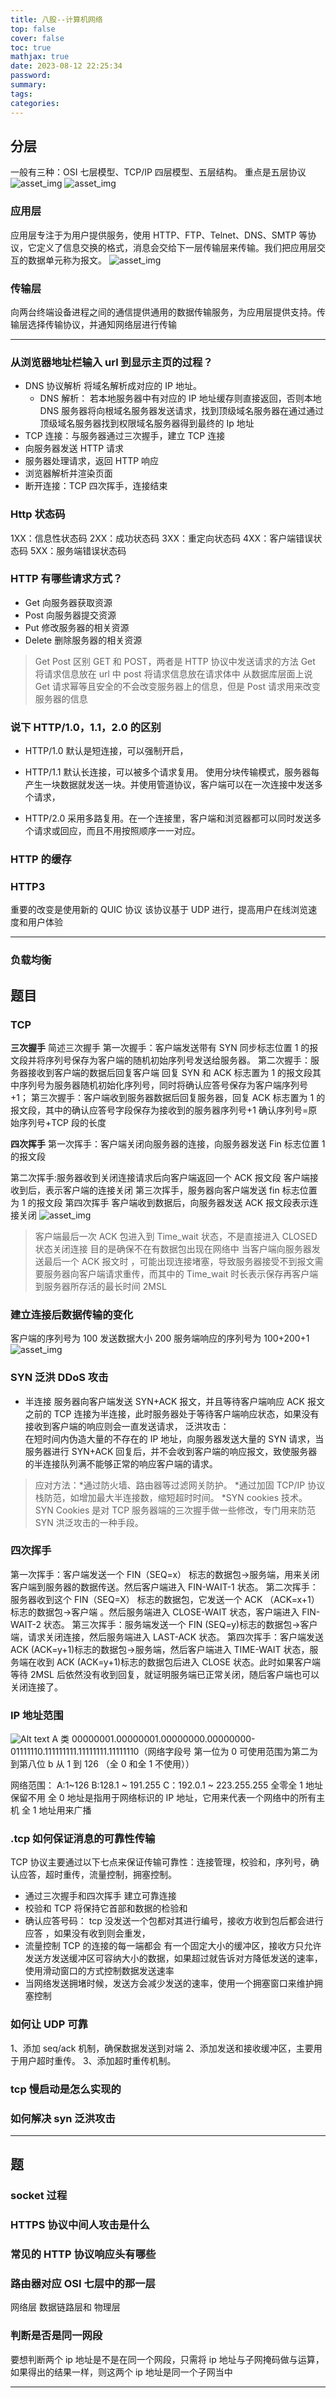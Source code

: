 ```yaml
---
title: 八股--计算机网络
top: false
cover: false
toc: true
mathjax: true
date: 2023-08-12 22:25:34
password:
summary:
tags:
categories:
---
```


## 分层

一般有三种：OSI 七层模型、TCP/IP 四层模型、五层结构。
重点是五层协议
![asset_img](八股-计算机网络/2023-08-12-22-28-34.png)
![asset_img](八股-计算机网络/2023-09-03-15-26-09.png)

### 应用层

应用层专注于为用户提供服务，使用 HTTP、FTP、Telnet、DNS、SMTP 等协议，它定义了信息交换的格式，消息会交给下⼀层传输层来传输。我们把应⽤层交互的数据单元称为报⽂。
![asset_img](八股-计算机网络/2023-08-22-21-11-33.png)

### 传输层

向两台终端设备进程之间的通信提供通⽤的数据传输服务，为应用层提供支持。传输层选择传输协议，并通知网络层进行传输

---

### 从浏览器地址栏输入 url 到显示主页的过程？

- DNS 协议解析 将域名解析成对应的 IP 地址。
  - DNS 解析：
    若本地服务器中有对应的 IP 地址缓存则直接返回，否则本地 DNS 服务器将向根域名服务器发送请求，找到顶级域名服务器在通过通过顶级域名服务器找到权限域名服务器得到最终的 Ip 地址
- TCP 连接：与服务器通过三次握手，建立 TCP 连接
- 向服务器发送 HTTP 请求
- 服务器处理请求，返回 HTTP 响应
- 浏览器解析并渲染页面
- 断开连接：TCP 四次挥手，连接结束

### Http 状态码

1XX：信息性状态码
2XX：成功状态码
3XX：重定向状态码
4XX：客户端错误状态码
5XX：服务端错误状态码

### HTTP 有哪些请求方式？

- Get 向服务器获取资源
- Post 向服务器提交资源
- Put 修改服务器的相关资源
- Delete 删除服务器的相关资源

> Get Post 区别
> GET 和 POST，两者是 HTTP 协议中发送请求的方法
> Get 将请求信息放在 url 中
> post 将请求信息放在请求体中
> 从数据库层面上说 Get 请求幂等且安全的不会改变服务器上的信息，但是 Post 请求用来改变服务器的信息

### 说下 HTTP/1.0，1.1，2.0 的区别

- HTTP/1.0 默认是短连接，可以强制开启，

- HTTP/1.1 默认长连接，可以被多个请求复用。
  使用分块传输模式，服务器每产生一块数据就发送一块。并使用管道协议，客户端可以在一次连接中发送多个请求，
- HTTP/2.0 采用多路复用。在一个连接里，客户端和浏览器都可以同时发送多个请求或回应，而且不用按照顺序一一对应。

### HTTP 的缓存

### HTTP3

重要的改变是使用新的 QUIC 协议 该协议基于 UDP 进行，提高用户在线浏览速度和用户体验

---

### 负载均衡

## 题目

### TCP

**三次握手**
简述三次握手
第一次握手：客户端发送带有 SYN 同步标志位置 1 的报文段并将序列号保存为客户端的随机初始序列号发送给服务器。
第二次握手：服务器接收到客户端的数据后回复客户端 回复 SYN 和 ACK 标志置为 1 的报文段其中序列号为服务器随机初始化序列号，同时将确认应答号保存为客户端序列号+1；
第三次握手：客户端收到服务器数据后回复服务器，回复 ACK 标志置为 1 的报文段，其中的确认应答号字段保存为接收到的服务器序列号+1
确认序列号=原始序列号+TCP 段的长度

**四次挥手**
第一次挥手：客户端关闭向服务器的连接，向服务器发送 Fin 标志位置 1 的报文段

第二次挥手:服务器收到关闭连接请求后向客户端返回一个 ACK 报文段
客户端接收到后，表示客户端的连接关闭
第三次挥手，服务器向客户端发送 fin 标志位置为 1 的报文段
第四次挥手 客户端收到数据后，向服务器发送 ACK 报文段表示连接关闭
![asset_img](八股-计算机网络/2023-10-25-10-11-39.png)

> 客户端最后一次 ACK 包进入到 Time_wait 状态，不是直接进入 CLOSED 状态关闭连接
> 目的是确保不在有数据包出现在网络中
> 当客户端向服务器发送最后一个 ACK 报文时 ，可能出现连接堵塞，导致服务器接受不到报文需要服务器向客户端请求重传，而其中的 Time_wait 时长表示保存再客户端到服务器所存活的最长时间 2MSL

### 建立连接后数据传输的变化

客户端的序列号为 100 发送数据大小 200 服务端响应的序列号为 100+200+1
![asset_img](八股-计算机网络/2023-10-25-10-04-44.png)

### SYN 泛洪 DDoS 攻击

- 半连接
  服务器向客户端发送 SYN+ACK 报文，并且等待客户端响应 ACK 报文之前的 TCP 连接为半连接，此时服务器处于等待客户端响应状态，如果没有接收到客户端的响应则会一直发送请求，
  <!-- 服务器在建立连接之前会同时创建两个队列，半连接队列保存 -->
  泛洪攻击：  
  在短时间内伪造大量的不存在的 IP 地址，向服务器发送大量的 SYN 请求，当服务器进行 SYN+ACK 回复后，并不会收到客户端的响应报文，致使服务器的半连接队列满不能够正常的响应客户端的请求。

> 应对方法：*通过防火墙、路由器等过滤网关防护。
> *通过加固 TCP/IP 协议栈防范，如增加最大半连接数，缩短超时时间。
> \*SYN cookies 技术。SYN Cookies 是对 TCP 服务器端的三次握手做一些修改，专门用来防范 SYN 洪泛攻击的一种手段。

### 四次挥手

第一次挥手：客户端发送一个 FIN（SEQ=x） 标志的数据包->服务端，用来关闭客户端到服务器的数据传送。然后客户端进入 FIN-WAIT-1 状态。
第二次挥手：服务器收到这个 FIN（SEQ=X） 标志的数据包，它发送一个 ACK （ACK=x+1）标志的数据包->客户端 。然后服务端进入 CLOSE-WAIT 状态，客户端进入 FIN-WAIT-2 状态。
第三次挥手：服务端发送一个 FIN (SEQ=y)标志的数据包->客户端，请求关闭连接，然后服务端进入 LAST-ACK 状态。
第四次挥手：客户端发送 ACK (ACK=y+1)标志的数据包->服务端，然后客户端进入 TIME-WAIT 状态，服务端在收到 ACK (ACK=y+1)标志的数据包后进入 CLOSE 状态。此时如果客户端等待 2MSL 后依然没有收到回复，就证明服务端已正常关闭，随后客户端也可以关闭连接了。

### IP 地址范围

![Alt text](image-15.png)
A 类 00000001.00000001.00000000.00000000-01111110.111111111.11111111.11111110（网络字段号 第一位为 0 可使用范围为第二为到第八位 b 从 1 到 126 （全 0 和全 1 不使用））

网络范围：
A:1~126
B:128.1 ~ 191.255
C：192.0.1 ~ 223.255.255
全零全 1 地址保留不用
全 0 地址是指用于网络标识的 IP 地址，它用来代表一个网络中的所有主机
全 1 地址用来广播

### .tcp 如何保证消息的可靠性传输

TCP 协议主要通过以下七点来保证传输可靠性：连接管理，校验和，序列号，确认应答，超时重传，流量控制，拥塞控制。

- 通过三次握手和四次挥手 建立可靠连接
- 校验和 TCP 将保持它首部和数据的检验和
- 确认应答号码： tcp 没发送一个包都对其进行编号，接收方收到包后都会进行应答 ，如果没有收到则会重发，
- 流量控制 TCP 的连接的每一端都会 有一个固定大小的缓冲区，接收方只允许发送方发送缓冲区可容纳大小的数据，如果超过就告诉对方降低发送的速率，使用滑动窗口的方式控制数据发送速率
- 当网络发送拥堵时候，发送方会减少发送的速率，使用一个拥塞窗口来维护拥塞控制

### 如何让 UDP 可靠

1、添加 seq/ack 机制，确保数据发送到对端
2、添加发送和接收缓冲区，主要用于用户超时重传。
3、添加超时重传机制。

### tcp 慢启动是怎么实现的

### 如何解决 syn 泛洪攻击

---

## 题

### socket 过程

### HTTPS 协议中间人攻击是什么

### 常见的 HTTP 协议响应头有哪些

### 路由器对应 OSI 七层中的那一层

网络层 数据链路层和
物理层

### 判断是否是同一网段

要想判断两个 ip 地址是不是在同一个网段，只需将 ip 地址与子网掩码做与运算，如果得出的结果一样，则这两个 ip 地址是同一个子网当中

---
